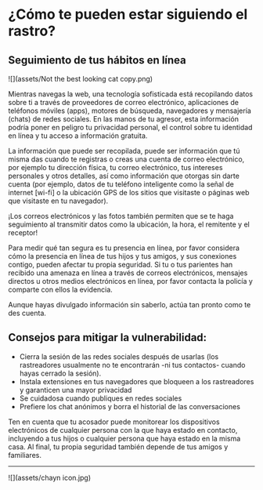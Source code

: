 # ¿Cómo te pueden estar siguiendo el rastro?
## Seguimiento de tus hábitos en línea

![](assets/Not the best looking cat copy.png)

Mientras navegas la web, una tecnología sofisticada está recopilando datos sobre ti a través de proveedores de correo electrónico, aplicaciones de teléfonos móviles (apps), motores de búsqueda,  navegadores y  mensajería (chats) de redes sociales. En las manos de tu agresor, esta información podría poner en peligro tu privacidad personal, el control sobre tu identidad en línea y tu acceso a información gratuita. 

La información que  puede ser recopilada, puede ser información que tú misma das cuando te registras o creas una cuenta de correo electrónico, por ejemplo tu dirección física,  tu correo electrónico, tus intereses personales y otros detalles, así como información que otorgas sin darte cuenta (por ejemplo, datos de tu teléfono inteligente como la señal de internet [wi-fi] o la ubicación GPS de los sitios que visitaste o páginas web que visitaste en tu navegador). 

¡Los correos electrónicos y las fotos también permiten que se te haga seguimiento al transmitir datos como la ubicación,  la hora, el remitente y el receptor!

Para medir qué tan segura es tu presencia en línea, por favor considera  cómo la presencia en línea de tus hijos y tus amigos, y sus conexiones contigo, pueden afectar tu propia seguridad. Si tu o tus parientes han recibido una amenaza en línea a través de correos electrónicos, mensajes directos u otros medios electrónicos en línea,  por favor contacta la policía y comparte con ellos la evidencia. 

Aunque hayas divulgado información sin saberlo, actúa tan pronto como te des cuenta.


## Consejos para mitigar la vulnerabilidad:

- Cierra  la sesión de las redes sociales después de usarlas (los rastreadores usualmente no te encontrarán -ni tus contactos- cuando hayas cerrado la sesión).  
- Instala extensiones en tus navegadores que bloqueen a los rastreadores y garanticen una mayor privacidad
- Se cuidadosa cuando publiques en redes sociales
- Prefiere los  chat anónimos y borra el historial  de las conversaciones

Ten en cuenta que tu acosador puede monitorear los dispositivos electrónicos de cualquier persona con la que haya  estado en contacto, incluyendo a tus hijos o cualquier persona que haya estado en la misma casa. Al final, tu propia seguridad también depende de tus amigos y familiares. 

---

![](assets/chayn icon.jpg)